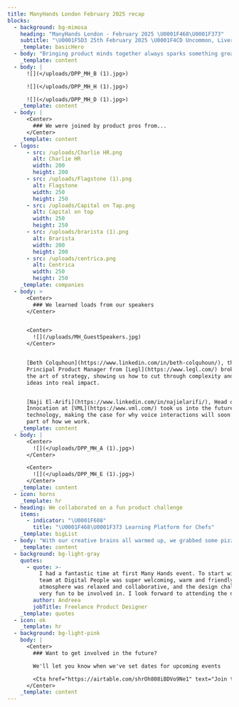 ```yaml
---
title: ManyHands London February 2025 recap
blocks:
  - background: bg-mimosa
    heading: "ManyHands London - February 2025 \U0001F468‍\U0001F373"
    subtitle: "\U0001F5D3️ 25th February 2025 \U0001F4CD Uncommon, Liverpool Street"
    _template: basicHero
  - body: "Bringing product minds together always sparks something great, and this event was no exception! From bold ideas to creative problem-solving, the room was buzzing with energy as teams tackled a brand-new challenge \U0001F525\n"
    _template: content
  - body: |
      ![](</uploads/DPP_MH_B (1).jpg>)

      ![](</uploads/DPP_MH_H (1).jpg>)

      ![](</uploads/DPP_MH_D (1).jpg>)
    _template: content
  - body: |
      <Center>
        ### We were joined by product pros from...
      </Center>
    _template: content
  - logos:
      - src: /uploads/Charlie HR.png
        alt: Charlie HR
        width: 200
        height: 200
      - src: /uploads/Flagstone (1).png
        alt: Flagstone
        width: 250
        height: 250
      - src: /uploads/Capital on Tap.png
        alt: Capital on top
        width: 250
        height: 250
      - src: /uploads/brarista (1).png
        alt: Brarista
        width: 200
        height: 200
      - src: /uploads/centrica.png
        alt: Centrica
        width: 250
        height: 250
    _template: companies
  - body: >
      <Center>
        ### We learned loads from our speakers
      </Center>


      <Center>
        ![](/uploads/MH_GuestSpeakers.jpg)
      </Center>


      [Beth Colquhoun](https://www.linkedin.com/in/beth-colquhoun/), the
      Principal Product Manager from [Legl](https://www.legl.com/) broke down
      the art of strategy, showing us how to cut through complexity and turn big
      ideas into real impact.


      [Naji El-Arifi](https://www.linkedin.com/in/najielarifi/), Head of
      Innocation at [VML](https://www.vml.com/) took us into the future of voice
      technology, making the case for why voice interactions will soon be a key
      part of how we work.
    _template: content
  - body: |
      <Center>
        ![](</uploads/DPP_MH_A (1).jpg>)
      </Center>

      <Center>
        ![](</uploads/DPP_MH_E (1).jpg>)
      </Center>
    _template: content
  - icon: horns
    _template: hr
  - heading: We collaborated on a fun product challenge
    items:
      - indicator: "\U0001F608"
        title: "\U0001F468‍\U0001F373 Learning Platform for Chefs"
    _template: bigList
  - body: "With our creative brains all warmed up, we grabbed some pizza, got into groups, and started brainstorming. An hour later, we pitched our ideas back to the wider group:\n\n\U0001F966 Growing a business as a chef takes more than just culinary skills. Le Menu helps chefs scale beyond the kitchen with personalised learning paths, mentorship, revenue management tools, and mental well-being support.\n\n\U0001F4F1 Every second counts when there are orders coming in every second. OnlyChefs is a voice-controlled career companion that guides chefs through their next move with step-by-step video coaching. Just place your phone in front of you, say “Next,” and keep going without interruptions.\n\n\U0001F4D6 Juggling dietary requirements can make meal planning overwhelming. Little Green Spoon makes it easier by helping parents collect recipes, build custom cookbooks, and generate shopping lists, ensuring every meal meets their family’s needs.\n"
    _template: content
  - background: bg-light-gray
    quotes:
      - quote: >-
          I had a fantastic time at first Many Hands event. To start with, the
          team at Digital People was super welcoming, warm and friendly. The
          atmosphere was relaxed and collaborative, and the design challenge
          very fun to be involved in. I look forward to attending the next one!
        author: Andreea
        jobTitle: Freelance Product Designer
    _template: quotes
  - icon: ok
    _template: hr
  - background: bg-light-pink
    body: |
      <Center>
        ### Want to get involved in the future?

        We'll let you know when we've set dates for upcoming events

        <Cta href="https://airtable.com/shrOh808iBDVo9Ne1" text="Join the list" />
      </Center>
    _template: content
---
```


